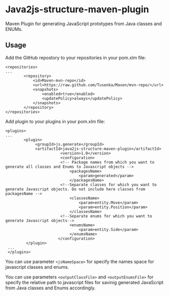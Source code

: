 # Java2js-structure-maven-plugin
Maven Plugin for generating JavaScript prototypes from Java classes and ENUMs.

## Usage
Add the GitHub repostory to your repositories in your pom.xlm file:
```
<repositories>
...
        <repository>
            <id>Maven-mvn-repo</id>
            <url>https://raw.github.com/Tusenka/Maven/mvn-repo/</url>
            <snapshots>
                <enabled>true</enabled>
                <updatePolicy>always</updatePolicy>
            </snapshots>
        </repository>
</repositories>
```
Add plugin to your plugins in your pom.xlm file:
```
<plugins>
...
        <plugin>
             <groupId>js.generate</groupId>
             <artifactId>java2js-structure-maven-plugin</artifactId>
                        <version>1.0</version>
                        <configuration>
                        <!-- Package names from which you want to generate all classes and Enums to Javascript objects -->
                            <packagesName>
                                <param>generated</param>
                            </packagesName>
                        <!--Separate classes for which you want to generate Javascript objects. Do not include here classes from packagesName -->
                            <classesName>
                                <param>entity.Move</param>
                                <param>entity.Position</param>
                            </classesName>
                        <!--Separate enums for which you want to generate Javascript objects-->
                            <enumsName>
                                <param>entity.Side</param>
                            </enumsName>
                       </configuration>
         </plugin>
 ...
 </plugins>
```
You can use parameter  ```<jsNameSpace>``` for specify the names space for javascript classes and enums. 

You can use parameters ```<outputClassFile>``` and ```<outputEnumsFile>``` for specify the relative path to javascript files for savinig generated JavaScript from Java classes and Enums accordingly. 
